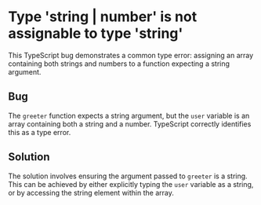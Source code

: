# Type 'string | number' is not assignable to type 'string'
This TypeScript bug demonstrates a common type error: assigning an array containing both strings and numbers to a function expecting a string argument.

## Bug
The `greeter` function expects a string argument, but the `user` variable is an array containing both a string and a number.  TypeScript correctly identifies this as a type error.

## Solution
The solution involves ensuring the argument passed to `greeter` is a string.  This can be achieved by either explicitly typing the `user` variable as a string, or by accessing the string element within the array.
